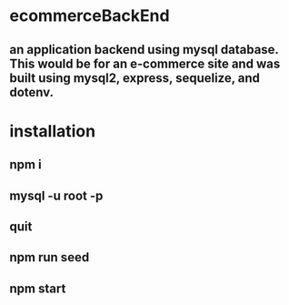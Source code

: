# ecommerceBackEnd
##  an application backend using mysql database.  This would be for an e-commerce site and was built using mysql2, express, sequelize, and dotenv.

# installation
## npm i
## mysql -u root -p
## quit
## npm run seed
## npm start
